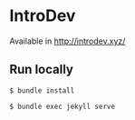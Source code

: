# IntroDev
Available in http://introdev.xyz/

## Run locally
```shell
$ bundle install
```
```shell
$ bundle exec jekyll serve
```

